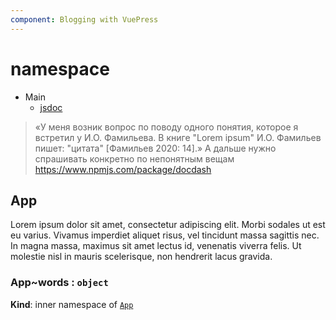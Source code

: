 ```yaml
---
component: Blogging with VuePress
---
```

# namespace
* Main
    * [jsdoc](https://devdocs.io/jsdoc/howto-es2015-modules)
> «У меня возник вопрос по поводу одного понятия, которое я встретил у И.О. Фамильева. В книге "Lorem ipsum" И.О. Фамильев пишет: "цитата" [Фамильев 2020: 14].»
> А дальше нужно спрашивать конкретно по непонятным вещам
https://www.npmjs.com/package/docdash

<a name="words.module_App"></a>

## App
Lorem ipsum dolor sit amet, consectetur adipiscing elit. Morbi sodales ut est eu varius. Vivamus imperdiet aliquet risus, vel tincidunt massa sagittis nec. In magna massa, maximus sit amet lectus id, venenatis viverra felis. Ut molestie nisl in mauris scelerisque, non hendrerit lacus gravida.

<a name="words.module_App..words"></a>

### App~words : <code>object</code>
<req />

**Kind**: inner namespace of [<code>App</code>](#words.module_App)  
